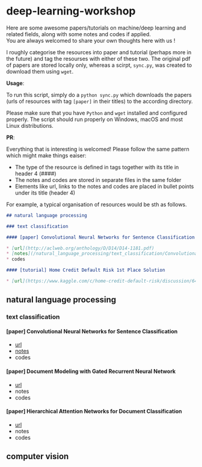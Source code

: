 # deep-learning-workshop

Here are some awesome papers/tutorials on machine/deep learning and related fields, along with some notes and codes if applied.  
You are always welcomed to share your own thoughts here with us !

I roughly categorise the resources into paper and tutorial (perhaps more in the future) and tag the resourses with either of these two. The original pdf of papers are stored locally only, whereas a scirpt, `sync.py`, was created to download them using `wget`. 

**Usage**:

To run this script, simply do a `python sync.py` which downloads the papers (urls of resources with tag `[paper]` in their titles) to the according directory. 

Please make sure that you have `Python` and `wget` installed and configured properly. The script should run properly on Windows, macOS and most Linux distributions.

**PR**:

Everything that is interesting is welcomed! Please follow the same pattern which might make things eaiser:

* The type of the resource is defined in tags together with its title in header 4 (####)
* The notes and codes are stored in separate files in the same folder
* Elements like url, links to the notes and codes are placed in bullet points under its title (header 4)

For example, a typical organisation of resources would be sth as follows.

```markdown
## natural language processing

### text classification

#### [paper] Convolutional Neural Networks for Sentence Classification

* [url](http://aclweb.org/anthology/D/D14/D14-1181.pdf)
* [notes](/natural_language_processing/text_classification/Convolutional_Neural_Networks_for_Sentence_Classification.md)
* codes

#### [tutorial] Home Credit Default Risk 1st Place Solution

* [url](https://www.kaggle.com/c/home-credit-default-risk/discussion/64821)
```

## natural language processing

### text classification

#### [paper] Convolutional Neural Networks for Sentence Classification

* [url](http://aclweb.org/anthology/D/D14/D14-1181.pdf)
* [notes](/natural_language_processing/text_classification/Convolutional_Neural_Networks_for_Sentence_Classification.md)
* codes

#### [paper] Document Modeling with Gated Recurrent Neural Network

* [url](https://www.cs.cmu.edu/~ark/EMNLP-2015/proceedings/EMNLP/pdf/EMNLP167.pdf)
* notes
* codes

#### [paper] Hierarchical Attention Networks for Document Classification

* [url](http://aclweb.org/anthology/N/N16/N16-1174.pdf)
* notes
* codes

## computer vision
